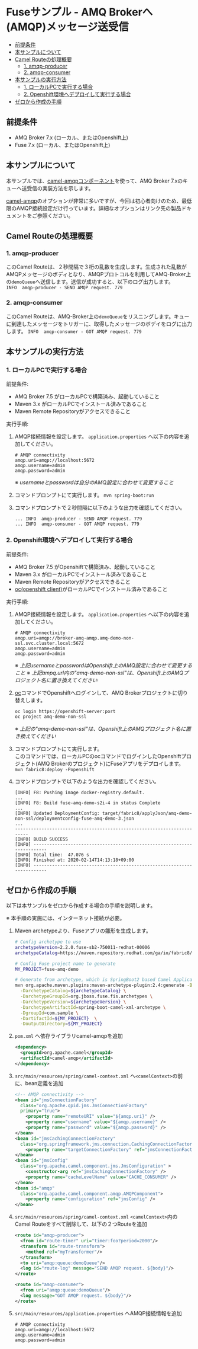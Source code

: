 # Fuseサンプル - AMQ Brokerへ(AMQP)メッセージ送受信


<!-- @import "[TOC]" {cmd="toc" depthFrom=2 depthTo=6 orderedList=false} -->

<!-- code_chunk_output -->

- [前提条件](#前提条件)
- [本サンプルについて](#本サンプルについて)
- [Camel Routeの処理概要](#camel-routeの処理概要)
  - [1. amqp-producer](#1-amqp-producer)
  - [2. amqp-consumer](#2-amqp-consumer)
- [本サンプルの実行方法](#本サンプルの実行方法)
  - [1. ローカルPCで実行する場合](#1-ローカルpcで実行する場合)
  - [2. Openshift環境へデプロイして実行する場合](#2-openshift環境へデプロイして実行する場合)
- [ゼロから作成の手順](#ゼロから作成の手順)

<!-- /code_chunk_output -->

## 前提条件
- AMQ Broker 7.x (ローカル、またはOpenshift上)
- Fuse 7.x (ローカル、またはOpenshift上)

## 本サンプルについて

本サンプルでは、[camel-amqpコンポーネント][1]を使って、AMQ Broker 7.xのキューへ送受信の実装方法を示します。

[camel-amqp][1]のオプションが非常に多いですが、今回は初心者向けのため、最低限のAMQP接続設定だけ行っています。詳細なオプションはリンク先の製品ドキュメントをご参照ください。

[1]: https://access.redhat.com/documentation/en-us/red_hat_fuse/7.5/html/apache_camel_component_reference/amqp-component

## Camel Routeの処理概要  

### 1. amqp-producer  
  このCamel Routeは、２秒間隔で３桁の乱数を生成します。生成された乱数がAMQPメッセージのボディとなり、AMQPプロトコルを利用してAMQ-Broker上の`demoQueue`へ送信します。送信が成功すると、以下のログ出力します。  
    `INFO  amqp-producer - SEND AMQP request. 779`
    
### 2. amqp-consumer
  このCamel Routeは、AMQ-Broker上の`demoQueue`をリスニングします。キューに到達したメッセージをトリガーに、取得したメッセージのボデイをログに出力します。
    `INFO  amqp-consumer - GOT AMQP request. 779`

## 本サンプルの実行方法

### 1. ローカルPCで実行する場合

前提条件:
- AMQ Broker 7.5 がローカルPCで構築済み、起動していること
- Maven 3.x がローカルPCでインストール済みであること
- Maven Remote Repositoryがアクセスできること
  
実行手順:
1. AMQP接続情報を設定します。
    `application.properties` へ以下の内容を追加してください。
    ```properties
    # AMQP connectivity
    amqp.uri=amqp://localhost:5672
    amqp.username=admin
    amqp.password=admin
    ```
    ※ *usernameとpasswordは自分のAMQ設定に合わせて変更すること*

2. コマンドプロンプトにて実行します。
   `mvn spring-boot:run`

3. コマンドプロンプトで２秒間隔に以下のような出力を確認してください。
   ```
   ... INFO  amqp-producer - SEND AMQP request. 779
   ... INFO  amqp-consumer - GOT AMQP request. 779
   ```

### 2. Openshift環境へデプロイして実行する場合

前提条件:
- AMQ Broker 7.5 がOpenshiftで構築済み、起動していること
- Maven 3.x がローカルPCでインストール済みであること
- Maven Remote Repositoryがアクセスできること
- [oc(openshift client)][2]がローカルPCでインストール済みであること


[2]: https://docs.openshift.com/container-platform/3.11/cli_reference/get_started_cli.html

実行手順:
1. AMQP接続情報を設定します。
    `application.properties` へ以下の内容を追加してください。
    ```properties
    # AMQP connectivity
    amqp.uri=amqp://broker-amq-amqp.amq-demo-non-ssl.svc.cluster.local:5672
    amqp.username=admin
    amqp.password=admin
    ```
    ※ *上記usernameとpasswordはOpenshift上のAMQ設定に合わせて変更すること*
    ※ *上記ampq.url内の"amq-demo-non-ssl"は、Openshift上のAMQプロジェクト名に置き換えてください*

2. [oc][2]コマンドでOpenshiftへログインして、AMQ Brokerプロジェクトに切り替えします。
    ```sh
    oc login https://openshift-server:port
    oc project amq-demo-non-ssl
    ```
    ※ *上記の"amq-demo-non-ssl"は、Openshift上のAMQプロジェクト名に置き換えてください*

3. コマンドプロンプトにて実行します。  
   このコマンドでは、ローカルPCのocコマンドでログインしたOpenshiftプロジェクト(AMQ Brokerのプロジェクト)にFuseアプリをデプロイします。
   `mvn fabric8:deploy -Popenshift`

4. コマンドプロンプトで以下のような出力を確認してください。
    ```
    [INFO] F8: Pushing image docker-registry.default.
    ...
    [INFO] F8: Build fuse-amq-demo-s2i-4 in status Complete
    ...
    [INFO] Updated DeploymentConfig: target/fabric8/applyJson/amq-demo-non-ssl/deploymentconfig-fuse-amq-demo-3.json
    ...
    ------------------------------------------------------------------------
    [INFO] BUILD SUCCESS
    [INFO] ------------------------------------------------------------------------
    [INFO] Total time:  47.076 s
    [INFO] Finished at: 2020-02-14T14:13:18+09:00
    [INFO] ------------------------------------------------------------------------
    ```


## ゼロから作成の手順

以下は本サンプルをゼロから作成する場合の手順を説明します。

※ 本手順の実施には、インターネット接続が必要。

1. Maven archetypeより、Fuseアプリの雛形を生成します。
    ```sh
    # Config archetype to use
    archetypeVersion=2.2.0.fuse-sb2-750011-redhat-00006
    archetypeCatalog=https://maven.repository.redhat.com/ga/io/fabric8/archetypes/archetypes-catalog/${archetypeVersion}/archetypes-catalog-${archetypeVersion}-archetype-catalog.xml

    # Config Fuse project name to generate
    MY_PROJECT=fuse-amq-demo

    # Generate from archetype, which is SpringBoot2 based Camel Application using XML DSL
    mvn org.apache.maven.plugins:maven-archetype-plugin:2.4:generate -B \
      -DarchetypeCatalog=${archetypeCatalog} \
      -DarchetypeGroupId=org.jboss.fuse.fis.archetypes \
      -DarchetypeVersion=${archetypeVersion} \
      -DarchetypeArtifactId=spring-boot-camel-xml-archetype \
      -DgroupId=com.sample \
      -DartifactId=${MY_PROJECT}  \
      -DoutputDirectory=${MY_PROJECT}
    ```

2. `pom.xml` へ依存ライブラリcamel-amqpを追加
    ```xml
    <dependency>
      <groupId>org.apache.camel</groupId>
      <artifactId>camel-amqp</artifactId>
    </dependency>
    ```

3. `src/main/resources/spring/camel-context.xml` へ`<camelContext>`の前に、bean定義を追加
    ```xml
    <!-- AMQP connectivity -->
    <bean id="jmsConnectionFactory"
      class="org.apache.qpid.jms.JmsConnectionFactory"
      primary="true">
        <property name="remoteURI" value="${amqp.uri}" />
        <property name="username" value="${amqp.username}" />
        <property name="password" value="${amqp.password}" />
    </bean>
    <bean id="jmsCachingConnectionFactory"
      class="org.springframework.jms.connection.CachingConnectionFactory">
        <property name="targetConnectionFactory" ref="jmsConnectionFactory" />
    </bean>
    <bean id="jmsConfig"
      class="org.apache.camel.component.jms.JmsConfiguration" >
        <constructor-arg ref="jmsCachingConnectionFactory" />
        <property name="cacheLevelName" value="CACHE_CONSUMER" />
    </bean>    
    <bean id="amqp"
      class="org.apache.camel.component.amqp.AMQPComponent">
        <property name="configuration" ref="jmsConfig" />
    </bean>
    ```

4. `src/main/resources/spring/camel-context.xml` `<camelContext>`内のCamel Routeをすべて削除して、以下の２つRouteを追加
    ```xml
    <route id="amqp-producer">
      <from id="route-timer" uri="timer:foo?period=2000"/>
      <transform id="route-transform">
        <method ref="myTransformer"/>
      </transform>
      <to uri="amqp:queue:demoQueue"/>
      <log id="route-log" message="SEND AMQP request. ${body}"/>
    </route>

    <route id="amqp-consumer">
      <from uri="amqp:queue:demoQueue"/>
      <log message="GOT AMQP request. ${body}"/>
    </route>
    ```

5. `src/main/resources/application.properties` へAMQP接続情報を追加
    ```properties
    # AMQP connectivity
    amqp.uri=amqp://localhost:5672
    amqp.username=admin
    amqp.password=admin
    ```

